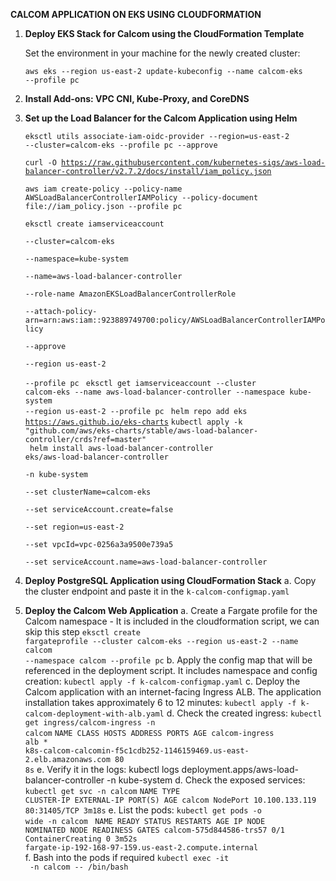 **CALCOM APPLICATION ON EKS USING CLOUDFORMATION**

1. **Deploy EKS Stack for Calcom using the CloudFormation Template**
   
   Set the environment in your machine for the newly created cluster:

   <code>aws eks --region us-east-2 update-kubeconfig --name calcom-eks --profile pc</code>
2. **Install Add-ons: VPC CNI, Kube-Proxy, and CoreDNS**

3. **Set up the Load Balancer for the Calcom Application using Helm**
    
   <code>eksctl utils associate-iam-oidc-provider --region=us-east-2 --cluster=calcom-eks --profile pc --approve</code>

   <code>curl -O https://raw.githubusercontent.com/kubernetes-sigs/aws-load-balancer-controller/v2.7.2/docs/install/iam_policy.json</code>


   <code>aws iam create-policy --policy-name AWSLoadBalancerControllerIAMPolicy --policy-document file://iam_policy.json --profile pc </code>
 
    <code>eksctl create iamserviceaccount \
        --cluster=calcom-eks \
        --namespace=kube-system \
        --name=aws-load-balancer-controller \
        --role-name AmazonEKSLoadBalancerControllerRole \
        --attach-policy-arn=arn:aws:iam::923889749700:policy/AWSLoadBalancerControllerIAMPolicy \
        --approve \
        --region us-east-2 \
        --profile pc
    </code>
    <code>eksctl get iamserviceaccount --cluster calcom-eks --name aws-load-balancer-controller --namespace kube-system --region us-east-2 --profile pc
    </code>
    <code>helm repo add eks https://aws.github.io/eks-charts</code>
    <code>kubectl apply -k "github.com/aws/eks-charts/stable/aws-load-balancer-controller/crds?ref=master" </code>
    <code>
    helm install aws-load-balancer-controller eks/aws-load-balancer-controller \
    -n kube-system \
    --set clusterName=calcom-eks \
    --set serviceAccount.create=false \
    --set region=us-east-2 \
    --set vpcId=vpc-0256a3a9500e739a5 \
    --set serviceAccount.name=aws-load-balancer-controller 
    </code>
    

4. **Deploy PostgreSQL Application using CloudFormation Stack**
   a. Copy the cluster endpoint and paste it in the <code>k-calcom-configmap.yaml</code>
5. **Deploy the Calcom Web Application**
    a. Create a Fargate profile for the Calcom namespace - It is included in the cloudformation script, we can skip this step
    <code>eksctl create fargateprofile --cluster calcom-eks --region us-east-2 --name calcom --namespace calcom --profile pc</code>
    b. Apply the config map that will be referenced in the deployment script. It includes namespace and config creation:
    <code>kubectl apply -f k-calcom-configmap.yaml</code>
    c. Deploy the Calcom application with an internet-facing Ingress ALB. The application installation takes approximately 6 to 12 minutes:
    <code>kubectl apply -f k-calcom-deployment-with-alb.yaml</code>
    d. Check the created ingress:
    <code>kubectl get ingress/calcom-ingress -n calcom</code>
    <code>NAME             CLASS   HOSTS   ADDRESS                                                           PORTS   AGE
    calcom-ingress   alb     *       k8s-calcom-calcomin-f5c1cdb252-1146159469.us-east-2.elb.amazonaws.com   80      8s</code>
    e. Verify it in the logs:
    kubectl logs deployment.apps/aws-load-balancer-controller -n kube-system
    d. Check the exposed services:
    <code>kubectl get svc -n calcom</code>
    <code>NAME     TYPE       CLUSTER-IP       EXTERNAL-IP   PORT(S)        AGE
    calcom   NodePort   10.100.133.119   <none>        80:31405/TCP   3m18s</code>
    e. List the pods: 
    <code>kubectl get pods -o wide -n calcom</code>
    <code>
    NAME                      READY   STATUS              RESTARTS   AGE     IP       NODE                                                   NOMINATED NODE   READINESS GATES
    calcom-575d844586-trs57   0/1     ContainerCreating   0          3m52s   <none>   fargate-ip-192-168-97-159.us-east-2.compute.internal <none>           <none> </code>
    f. Bash into the pods if required
        <code>kubectl exec -it <podname> -n calcom -- /bin/bash</code>
